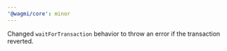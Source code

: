 ```yaml
---
'@wagmi/core': minor
---
```


Changed `waitForTransaction` behavior to throw an error if the transaction reverted.
